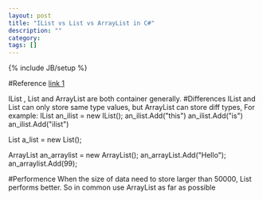 ```yaml
---
layout: post
title: "IList vs List vs ArrayList in C#"
description: ""
category: 
tags: []
---
```

{% include JB/setup %}

#Reference
[link 1](http://www.cnblogs.com/Godblessyou/archive/2011/05/05/2037572.html)


IList , List and ArrayList are both container generally.
#Differences
IList and List can only store same type values, but ArrayList can store diff types, For example:
IList an_ilist = new IList<string>();
an_ilist.Add("this")
an_ilist.Add("is")
an_ilist.Add("ilist")

List a_list = new List<string>();


ArrayList an_arraylist = new ArrayList();
an_arrayList.Add("Hello");
an_arraylist.Add(99);

#Performence
When the size of data need to store larger than 50000, List<T> performs better. 
So in common use ArrayList as far as possible